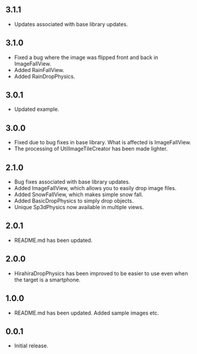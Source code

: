 ## 3.1.1

* Updates associated with base library updates.

## 3.1.0

* Fixed a bug where the image was flipped front and back in ImageFallView.
* Added RainFallView.
* Added RainDropPhysics.

## 3.0.1

* Updated example.

## 3.0.0

* Fixed due to bug fixes in base library. What is affected is ImageFallView.
* The processing of UtilImageTileCreator has been made lighter.

## 2.1.0

* Bug fixes associated with base library updates.
* Added ImageFallView, which allows you to easily drop image files.
* Added SnowFallView, which makes simple snow fall.
* Added BasicDropPhysics to simply drop objects.
* Unique Sp3dPhysics now available in multiple views.

## 2.0.1

* README.md has been updated.

## 2.0.0

* HirahiraDropPhysics has been improved to be easier to use even when the target is a smartphone.

## 1.0.0

* README.md has been updated. Added sample images etc.

## 0.0.1

* Initial release.
